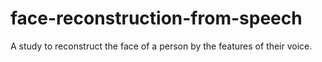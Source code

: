 # face-reconstruction-from-speech
 A study to reconstruct the face of a person by the features of their voice.
